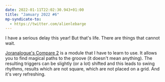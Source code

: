 ```yaml
---
date: 2022-01-11T22:02:30.943+01:00
title: "Jamuary 2022 #6"
mp-syndicate-to:
  - https://twitter.com/alienlebarge
---
```

I have a serious delay this year! But that's life. There are things that cannot wait.

[Joranalogue's Compare 2](https://joranalogue.com/products/compare-2) is a module that I have to learn to use. It allows you to find magical paths to the groove (it doesn't mean anything). The resulting triggers can be slightly (or a lot) shifted and this leads to swing rhythms, results which are not square, which are not placed on a grid. And it's very refreshing.
